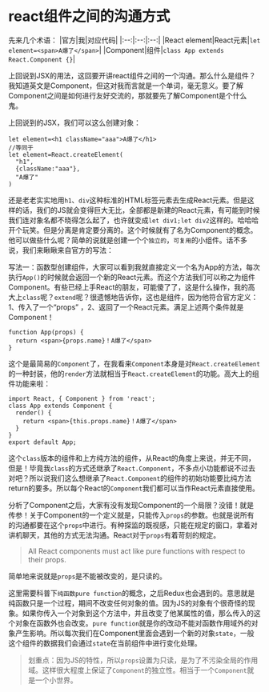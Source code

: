 # react组件之间的沟通方式

先来几个术语：
|官方|我|对应代码|
|:--:|:--:|:--:|
|React element|React元素|`let element=<span>A爆了</span>`|
|Component|组件|`class App extends React.Component {}`|


上回说到JSX的用法，这回要开讲react组件之间的一个沟通。那么什么是组件？我知道英文是Component，但这对我而言就是一个单词，毫无意义。要了解Component之间是如何进行友好交流的，那就要先了解Component是个什么鬼。

上回说到的JSX，我们可以这么创建对象：

```
let element=<h1 className="aaa">A爆了</h1>
//等同于
let element=React.createElement(
  "h1",
  {className:"aaa"},
  "A爆了"
)
```

还是老老实实地用`h1`、`div`这种标准的HTML标签元素去生成React元素。但是这样的话，我们的JS就会变得巨大无比，全部都是新建的React元素，有可能到时候我们连对象名都不晓得怎么起了，也许就变成`let div1;let div2`这样的。哈哈哈开个玩笑。但是分离是肯定要分离的。这个时候就有了名为Component的概念。他可以做些什么呢？简单的说就是创建一个个`独立的`，`可复用`的小组件。话不多说，我们来瞅瞅来自官方的写法：

写法一：函数型创建组件，大家可以看到我就直接定义一个名为App的方法，每次执行`App()`的时候就会返回一个新的React元素。而这个方法我们可以称之为组件Component。有些已经上手React的朋友，可能傻了了，这是什么操作，我的高大上`class`呢？`extend`呢？很遗憾地告诉你，这也是组件，因为他符合官方定义：1、传入了一个“props” ，2、返回了一个React元素。满足上述两个条件就是Component！

```
function App(props) {
  return <span>{props.name}！A爆了</span>     
}
```

这个是最简易的`Component`了，在我看来`Component`本身是对`React.createElement`的一种封装，他的`render`方法就相当于`React.createElement`的功能。高大上的组件功能来啦：

```
import React, { Component } from 'react';
class App extends Component {
  render() {
    return <span>{this.props.name}！A爆了</span>     
  }
}
export default App;
```

这个`class`版本的组件和上方纯方法的组件，从React的角度上来说，并无不同，但是！毕竟我`class`的方式还继承了`React.Component`，不多点小功能都说不过去对吧？所以说我们这么想继承了`React.Component`的组件的初始功能要比纯方法return的要多。所以每个React的`Component`我们都可以当作React元素直接使用。

分析了Component之后，大家有没有发现Component的一个局限？没错！就是传参！关于Component的一个定义就是，只能传入`props`的参数。也就是说所有的沟通都要在这个`props`中进行。有种探监的既视感，只能在规定的窗口，拿着对讲机聊天，其他的方式无法沟通。React对于`props`有着苛刻的规定。

> All React components must act like pure functions with respect to their props.

简单地来说就是`props`是不能被改变的，是只读的。

这里需要科普下`纯函数pure function`的概念，之后Redux也会遇到的。意思就是纯函数只是一个过程，期间不改变任何对象的值。因为JS的对象有个很奇怪的现象。如果你传入一个对象到这个方法中，并且改变了他某属性的值，那么传入的这个对象在函数外也会改变。`pure function`就是你的改动不能对函数作用域外的对象产生影响。所以每次我们在Component里面会遇到一个新的对象`state`，一般这个组件的数据我们会通过`state`在当前组件中进行变化处理。

> 划重点：因为JS的特性，所以`props`设置为只读，是为了不污染全局的作用域。这样很大程度上保证了`Component`的独立性。相当于一个`Component`就是一个小世界。